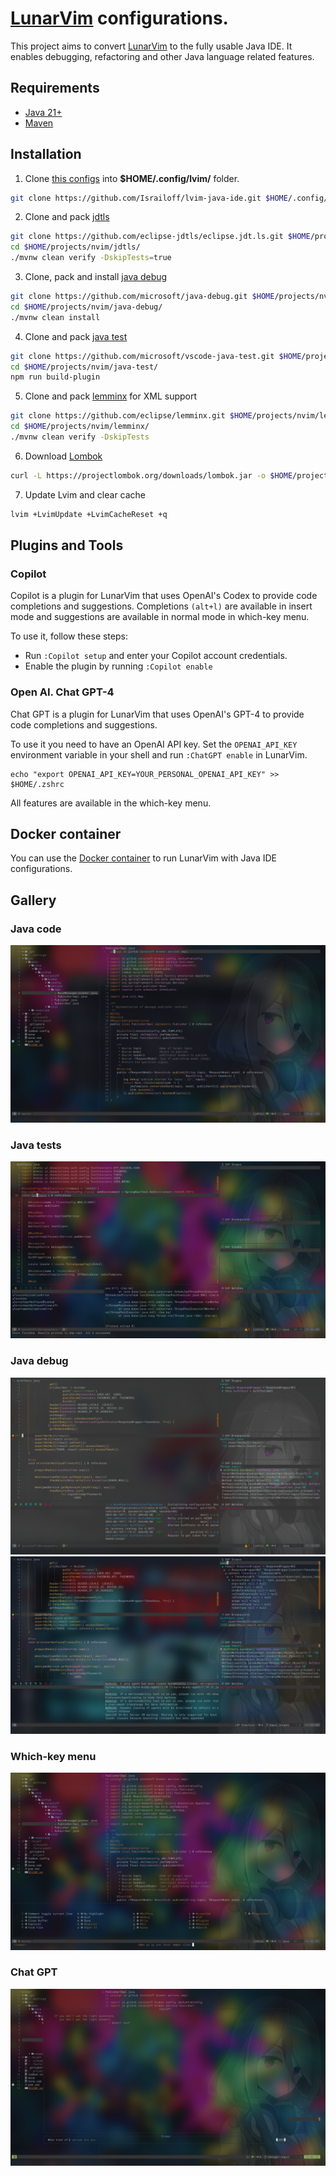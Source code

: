 # [LunarVim](https://www.lunarvim.org/) configurations.

This project aims to convert [LunarVim](https://www.lunarvim.org/) to the fully usable Java IDE. It enables debugging, refactoring and other Java language related features.

## Requirements

- [Java 21+](https://openjdk.org/projects/jdk/21/) 
- [Maven](https://maven.apache.org/download.cgi)

## Installation

1. Clone [this configs](https://github.com/Israiloff/lvim-java-ide) into **$HOME/.config/lvim/** folder.

```bash
git clone https://github.com/Israiloff/lvim-java-ide.git $HOME/.config/lvim/
```

2. Clone and pack [jdtls](https://github.com/eclipse-jdtls/eclipse.jdt.ls)

```bash
git clone https://github.com/eclipse-jdtls/eclipse.jdt.ls.git $HOME/projects/nvim/jdtls/
cd $HOME/projects/nvim/jdtls/
./mvnw clean verify -DskipTests=true
```

3. Clone, pack and install [java debug](https://github.com/microsoft/java-debug)

```bash
git clone https://github.com/microsoft/java-debug.git $HOME/projects/nvim/java-debug/
cd $HOME/projects/nvim/java-debug/
./mvnw clean install
```

4. Clone and pack [java test](https://github.com/microsoft/vscode-java-test)

```bash
git clone https://github.com/microsoft/vscode-java-test.git $HOME/projects/nvim/java-test/
cd $HOME/projects/nvim/java-test/
npm run build-plugin
```

5. Clone and pack [lemminx](https://github.com/eclipse/lemminx) for XML support

```bash
git clone https://github.com/eclipse/lemminx.git $HOME/projects/nvim/lemminx/
cd $HOME/projects/nvim/lemminx/
./mvnw clean verify -DskipTests
```

6. Download [Lombok](https://projectlombok.org/)

```bash
curl -L https://projectlombok.org/downloads/lombok.jar -o $HOME/projects/nvim/lombok.jar
```

7. Update Lvim and clear cache

```bash
lvim +LvimUpdate +LvimCacheReset +q
```

## Plugins and Tools

### Copilot
Copilot is a plugin for LunarVim that uses OpenAI's Codex to provide code completions and suggestions. 
Completions `(alt+l)` are available in insert mode and suggestions are available in normal mode in which-key menu.

To use it, follow these steps:
- Run `:Copilot setup` and enter your Copilot account credentials.
- Enable the plugin by running `:Copilot enable`

### Open AI. Chat GPT-4
Chat GPT is a plugin for LunarVim that uses OpenAI's GPT-4 to provide code completions and suggestions.

To use it you need to have an OpenAI API key. Set the `OPENAI_API_KEY` environment variable in your shell and run `:ChatGPT enable` in LunarVim.


```shell
echo "export OPENAI_API_KEY=YOUR_PERSONAL_OPENAI_API_KEY" >> $HOME/.zshrc
```

All features are available in the which-key menu.

## Docker container
You can use the [Docker container](https://hub.docker.com/r/israiloff/lvim) to run LunarVim with Java IDE configurations.

## Gallery

### Java code
![Java](https://github.com/Israiloff/lvim-java-ide-resources/blob/master/vim_java_code.png)

### Java tests
![Java tests](https://github.com/Israiloff/lvim-java-ide-resources/blob/master/vim_java_tests.png)

### Java debug
![Java debug](https://github.com/Israiloff/lvim-java-ide-resources/blob/master/vim_java_debug.png)
![Java debug object expanded](https://github.com/Israiloff/lvim-java-ide-resources/blob/master/vim_java_debug_obj.png)

### Which-key menu
![Which-key menu](https://github.com/Israiloff/lvim-java-ide-resources/blob/master/vim_which_key_menu.png)

### Chat GPT
![Chat GPT](https://github.com/Israiloff/lvim-java-ide-resources/blob/master/vim_chat_gpt.png)
